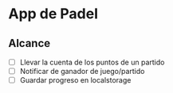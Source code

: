 # App de Padel

## Alcance

- [ ] Llevar la cuenta de los puntos de un partido
- [ ] Notificar de ganador de juego/partido
- [ ] Guardar progreso en localstorage
